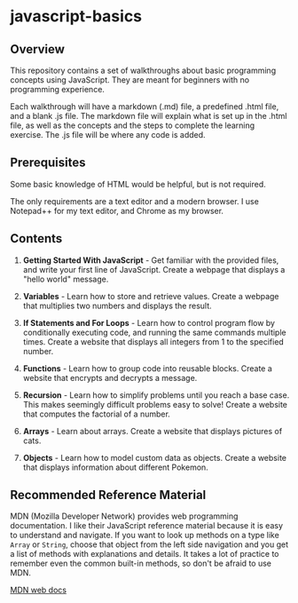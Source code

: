 ﻿# javascript-basics

## Overview

This repository contains a set of walkthroughs about basic programming concepts using JavaScript.  They are meant for beginners with no programming experience.

Each walkthrough will have a markdown (.md) file, a predefined .html file, and a blank .js file.  The markdown file will explain what is set up in the .html file, as well as the concepts and the steps to complete the learning exercise.  The .js file will be where any code is added.

## Prerequisites

Some basic knowledge of HTML would be helpful, but is not required.

The only requirements are a text editor and a modern browser.  I use Notepad++ for my text editor, and Chrome as my browser.

## Contents

1. **Getting Started With JavaScript** - Get familiar with the provided files, and write your first line of JavaScript.  Create a webpage that displays a "hello world" message.

2. **Variables** - Learn how to store and retrieve values.  Create a webpage that multiplies two numbers and displays the result.

3. **If Statements and For Loops** - Learn how to control program flow by conditionally executing code, and running the same commands multiple times.  Create a website that displays all integers from 1 to the specified number.

4. **Functions** - Learn how to group code into reusable blocks.  Create a website that encrypts and decrypts a message.

5. **Recursion** - Learn how to simplify problems until you reach a base case.  This makes seemingly difficult problems easy to solve!  Create a website that computes the factorial of a number.

6. **Arrays** - Learn about arrays.  Create a website that displays pictures of cats.

7. **Objects** - Learn how to model custom data as objects.  Create a website that displays information about different Pokemon.

## Recommended Reference Material

MDN (Mozilla Developer Network) provides web programming documentation.  I like their JavaScript reference material because it is easy to understand and navigate.  If you want to look up methods on a type like `Array` or `String`, choose that object from the left side navigation and you get a list of methods with explanations and details.  It takes a lot of practice to remember even the common built-in methods, so don't be afraid to use MDN.

[MDN web docs](https://developer.mozilla.org/en-US/docs/Web/JavaScript/Reference/Global_Objects)